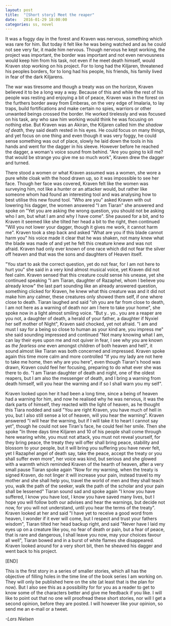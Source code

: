 ```yaml
---
layout: post
title:  "[Short story] Meet the reaper"
date:   2016-01-29 18:00:00
categories: ss, novel
---
```


It was a foggy day in the forest and Kraven was nervous, something which was rare for him.
But today it felt like he was being watched and as he could not see very far, it made him nervous.
Though nervous he kept working, the project was important, the border was important and
not even nervousness would keep him from his task, not even if he meet death himself, would Kraven
stop working on his project. For to long had the Kiljaren, threatened his peoples borders, for to long
had his people, his friends, his family lived in fear of the dark Kiljarens.

The war was tiresome and though a treaty was on the horizon, Kraven believed it to be a long way a way. Because of this
and while the rest of his people was resting and enjoying a bit of peace, Kraven was in the forest
on the furthers border away from Emberas, on the very edge of Imalaria, to lay traps, build fortifications
and make certain no spies, warriors or other unwanted beings crossed the border. He worked tirelessly
and was focused on his task, any who saw him working would think he was focusing on nothing else.
But Kraven was an Akiran, the Kiljaren called him *the shadow of death*, they said death rested in his
eyes. He could focus on many things, and yet focus on one thing and even though it was very foggy, he could
sense something was out of place, slowly he laid down the tools in his hands and went for the dagger in
his sleeve. However before he reached the dagger, a woman's voice sound from behind. "Are you going to kill me?
that would be strange you give me so much work", Kraven drew the dagger and turned.

There stood a women or what Kraven assumed was a women, she wore a pure white cloak with the hood drawn up, so it was impossible to see her face.
Though her face was covered, Kraven felt like the women was surveying him, not like a hunter or an attacker would,
but rather like someone whom had found an interesting tool and was analysing how to best utilise this
new found tool. "Who are you" asked Kraven with out lowering his dagger, the women answered "I am Tiaran" she
answered and spoke on "Yet you are asking the wrong question, you should not be asking who I am,
but what I am and why I have come". She paused for a bit, and to Kraven it seemed like she tilted her head a bit to the right,
then continued "Will you not lower your dagger, though it gives me work, it cannot harm me". Kraven took a step back
and asked "What are you if this blade cannot harm you" his voice made it clear that he was shaken, not many knew what the blade
was made of and yet he felt this creature knew and was not afraid. Kraven had only ever known of one race which did not fear
the silver off heaven and that was the sons and daughters of Heaven itself.

"You start to ask the correct question, yet do not fear, for
I am not here to hurt you" she said in a very kind almost musical voice, yet Kraven did not feel calm. Kraven sensed
that this creature could sense his unease, yet she continued speaking "I am Tiaran, daughter of Razaphel, whom I believe you already
know" the last part sounding like an already answered question, something clicked for Kraven, he knew what this creature was
and it did not make him any calmer, these creatures only showed them self, if one where close to death. Tiaran laughed and
said "oh you are far from close to death, I am not here as a warning of death nor am I here to take your home", she spoke now
in a light almost smiling voice. "But y.. yo.. you are a reaper are you not, a daughter of death, a herald of your father, a daughter
if Nyxiel her self mother of Night", Kraven said chocked, yet not afraid. "I am and must I say for a being so close to human
as your kind are, you impress me" she said sounding impressed and continued "Not many knowing what I am, can lay their eyes upon me
and not quiver in fear, I see why you are known as *the fearless one* even amongst children of both heaven and hell",
it sound almost like Tiaran was both concerned and impressed. Kraven spoke again this time more calm and more controlled "If you my lady
are not here to take me home, then why are you here", even though Tiaran's hood was drawn, Kraven could feel her focusing, preparing to
do what ever she was there to do. "I am Tiaran daughter of death and night, one of the oldest reapers, but I am also the messenger of death,
and I bring a warning from death himself, will you hear the warning and if so I shall warn you my self".

Kraven looked upon her it had been a long time, since a being of heaven had a warning for him, and now he realised why he was nervous, it was the
dark parts of himself, they reacted with the light of heaven, as he thought this Tiara nodded and said "You are right Kraven, you have much of
hell in you, but I also still sense a lot of heaven, will you hear the warning". Kraven answered "I will hear the warning, but if I will take it
to heart I cannot say yet", though he could not see Tiran's face, he could feel her smile. Then she spoke "In three days time Kiljaren
and 10 of his people shall come through here wearing white, you must not attack, you must not reveal yourself, for they bring peace, the treaty they will offer
shall bring peace, stability and blossom to your people, but it will bring you suffering you have never felt, yet I Razaphel angel of death say,
take the peace, accept the treaty or you shall suffer even more", her voice was kind, but serious and she glowed with a warmth which reminded
Kraven of the hearth of heaven, after a very small pause Tiaran spoke again "Now for my warning, when the treaty is signed Kraven, do not linger
it will increase your pain, instead travel to my mother and she shall help you, travel the world of men and they shall teach you, walk the path
of the seeker, walk the path of the scholar and your pain shall be lessened" Tiaran sound sad and spoke again "I know you have suffered, I know you have lost,
I know you have saved many lives, but I hope you will follow both our advises and hear the warnings, but decide not now, for you will not understand, until
you hear the terms of the treaty". Kraven looked at her and said "I have yet to receive a good word from heaven, I wonder if it ever will come,
but I respect and trust your fathers wisdom", Tiaran tilted her head backup right, and said "Never have I laid my eyes up on a creature like you,
no fear of death or pain, but a fear of peace, that is rare and dangerous, I shall leave you now, may your choices favour all well", Tiaran bowed and in a
burst of white flames she disappeared. Kraven looked around for a very short bit, then he sheaved his dagger and went back to his project.

[END]

This is the first story in a series of smaller stories, which all has the objective of filling holes in the time line of the book series I am working on.
They will only be published here on the site (at least that is the plan for now). But I also see this as a possibility for for you as a reader to get to know some of
the characters better and give me feedback if you like. I will like to point out that no one will proofread these short stories, nor will I get a second opinion, before they are posted.
I will however like your opinion, so send me an e-mail or a tweet.

_-Lars Nielsen_
